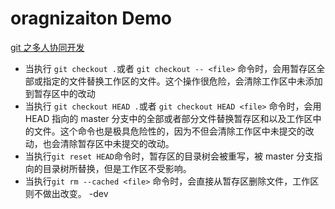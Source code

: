 # oragnizaiton Demo

[git 之多人协同开发](https://blog.csdn.net/menergy/article/details/123600990)

- 当执行 `git checkout .`或者 `git checkout -- <file>` 命令时，会用暂存区全部或指定的文件替换工作区的文件。这个操作很危险，会清除工作区中未添加到暂存区中的改动
- 当执行 `git checkout HEAD .`或者 `git checkout HEAD <file>` 命令时，会用 HEAD 指向的 master 分支中的全部或者部分文件替换暂存区和以及工作区中的文件。这个命令也是极具危险性的，因为不但会清除工作区中未提交的改动，也会清除暂存区中未提交的改动。
- 当执行`git reset HEAD`命令时，暂存区的目录树会被重写，被 master 分支指向的目录树所替换，但是工作区不受影响。
- 当执行`git rm --cached <file>` 命令时，会直接从暂存区删除文件，工作区则不做出改变。
  -dev
